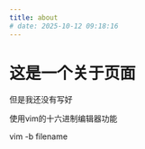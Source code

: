 ```yaml
---
title: about
# date: 2025-10-12 09:18:16
---
```


# 这是一个关于页面
但是我还没有写好


使用vim的十六进制编辑器功能

vim -b filename

